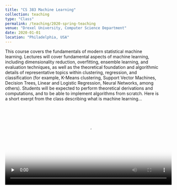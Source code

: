 ```yaml
---
title: "CS 383 Machine Learning"
collection: teaching
type: "Class"
permalink: /teaching/2020-spring-teaching
venue: "Drexel University, Computer Science Department"
date: 2020-01-01
location: "Philadelphia, USA"
---
```

This course covers the fundamentals of modern statistical machine learning. Lectures will cover fundamental aspects of machine learning, including dimensionality reduction, overfitting, ensemble learning, and evaluation techniques, as well as the theoretical foundation and algorithmic details of representative topics within clustering, regression, and classification (for example, K-Means clustering, Support Vector Machines, Decision Trees, Linear and Logistic Regression, Neural Networks, among others). Students will be expected to perform theoretical derivations and computations, and to be able to implement algorithms from scratch. Here is a short exerpt from the class describing what is machine learning...
<video id="ML" src="http://edk208.github.io/files/cs383.mp4" width="540px" poster="http://edk208.github.io/files/csc383.jpg" preload="none"  controls=""></video>


